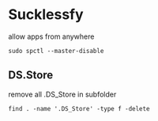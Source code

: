 <!-- toc -->
# Sucklessfy

allow apps from anywhere

```shell
sudo spctl --master-disable
```

## DS.Store

remove all .DS_Store in subfolder

```shell
find . -name '.DS_Store' -type f -delete
```

